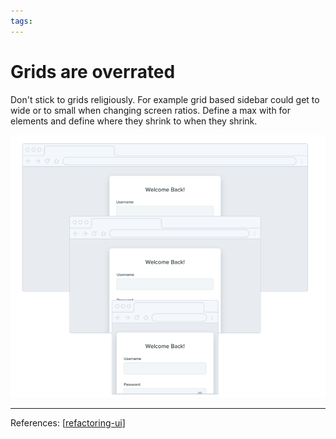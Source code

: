 ```yaml
--- 
tags:
---
```


# Grids are overrated

Don't stick to grids religiously. For example grid based sidebar could get to wide or to small when changing screen ratios. 
Define a max with for elements and define where they shrink to when they shrink.

![](../../attachments/2021-02-13-22-34-18.png)

---
References:
[[refactoring-ui]]

[//begin]: # "Autogenerated link references for markdown compatibility"
[refactoring-ui]: refactoring-ui.md "Refactoring UI"
[//end]: # "Autogenerated link references"